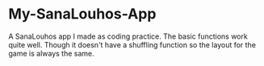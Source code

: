 # My-SanaLouhos-App
A SanaLouhos app I made as coding practice. The basic functions work quite well. Though it doesn't have a shuffling function so the layout for the game is always the same.
